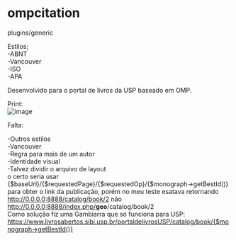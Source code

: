 # ompcitation

plugins/generic <br>

Estilos;<br>
-ABNT<br>
-Vancouver<br>
-ISO<br>
-APA<br>

Desenvolvido para o portal de livros da USP baseado em OMP.<br>

Print:<br>
![image](https://user-images.githubusercontent.com/114300053/235180433-5f2bf8bc-978f-46e3-85fd-333db26f42c5.png)<br>

Falta:<br>

-Outros estilos<br>
-Vancouver<br>
-Regra para mais de um autor<br>
-Identidade visual<br>
-Talvez dividir o arquivo de layout<br>
o certo seria usar {$baseUrl}/{$requestedPage}/{$requestedOp}/{$monograph->getBestId()} para obter o link da publicação, porém no meu teste esatava retornando http://0.0.0.0:8888/catalog/book/2 não http://0.0.0.0:8888/index.php/<b>geo</b>/catalog/book/2<br>
Como solução fiz uma Gambiarra que só funciona para USP: https://www.livrosabertos.sibi.usp.br/portaldelivrosUSP/catalog/book/{$monograph->getBestId()}

